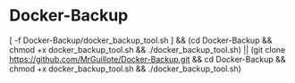 # Docker-Backup


[ -f Docker-Backup/docker_backup_tool.sh ] && (cd Docker-Backup && chmod +x docker_backup_tool.sh && ./docker_backup_tool.sh) || (git clone https://github.com/MrGuillote/Docker-Backup.git && cd Docker-Backup && chmod +x docker_backup_tool.sh && ./docker_backup_tool.sh)
